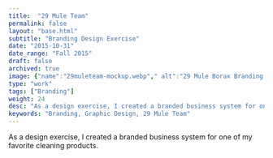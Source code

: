 ```yaml
---
title:  "29 Mule Team"
permalink: false
layout: "base.html"
subtitle: "Branding Design Exercise"
date: "2015-10-31"
date_range: "Fall 2015"
draft: false
archived: true
image: {"name":"29muleteam-mockup.webp"," alt":"29 Mule Borax Branding System Mockup"}
type: "work"
tags: ["Branding"]
weight: 24
desc: "As a design exercise, I created a branded business system for one of my favorite cleaning products."
keywords: "Branding, Graphic Design, 29 Mule Team"
---
```

As a design exercise, I created a branded business system for one of my favorite cleaning products.